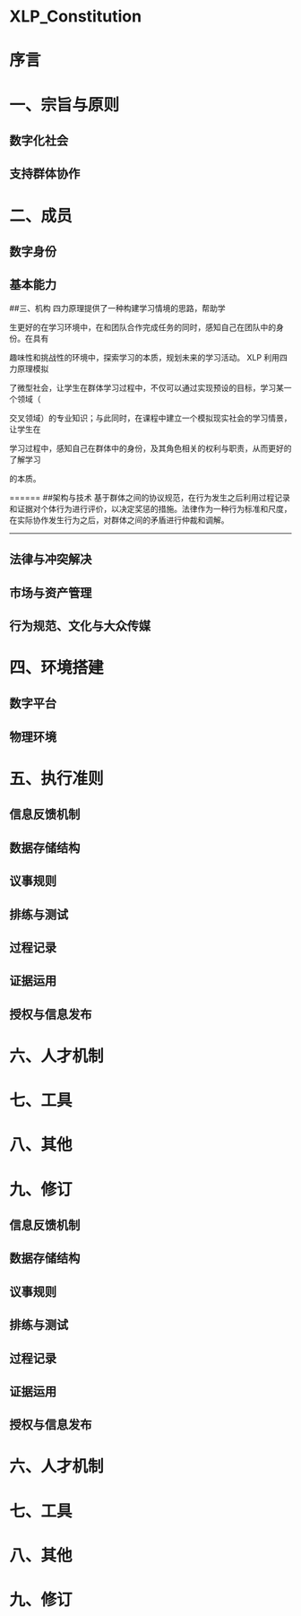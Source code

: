 # XLP_Constitution
序言
======
一、宗旨与原则
======
数字化社会
------
支持群体协作
------
二、成员
======
数字身份
------
基本能力
------
##三、机构
四力原理提供了一种构建学习情境的思路，帮助学

生更好的在学习环境中，在和团队合作完成任务的同时，感知自己在团队中的身份。在具有

趣味性和挑战性的环境中，探索学习的本质，规划未来的学习活动。
XLP 利用四力原理模拟

了微型社会，让学生在群体学习过程中，不仅可以通过实现预设的目标，学习某一个领域（

交叉领域）的专业知识；与此同时，在课程中建立一个模拟现实社会的学习情景，让学生在

学习过程中，感知自己在群体中的身份，及其角色相关的权利与职责，从而更好的了解学习

的本质。

======
##架构与技术
基于群体之间的协议规范，在行为发生之后利用过程记录和证据对个体行为进行评价，以决定奖惩的措施。法律作为一种行为标准和尺度，在实际协作发生行为之后，对群体之间的矛盾进行仲裁和调解。

------
法律与冲突解决
------
市场与资产管理
------
行为规范、文化与大众传媒
------
四、环境搭建
======
数字平台
------
物理环境
------
五、执行准则
======
信息反馈机制
------
数据存储结构
------
议事规则
------
排练与测试
------
过程记录
------
证据运用
------
授权与信息发布
------
六、人才机制
======
七、工具
======
八、其他
======
九、修订
======

信息反馈机制
------
数据存储结构
------
议事规则
------
排练与测试
------
过程记录
------
证据运用
------
授权与信息发布
------
六、人才机制
======
七、工具
======
八、其他
======
九、修订
======
